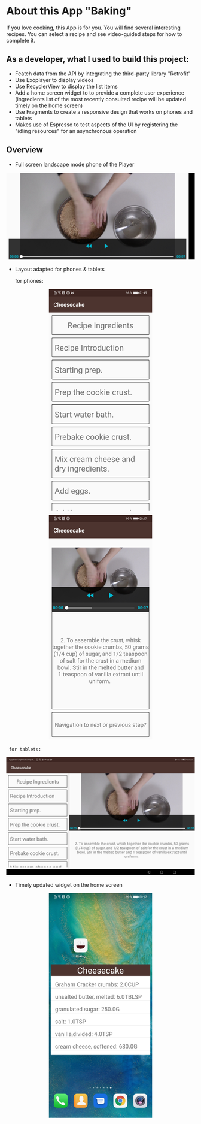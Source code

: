 # About this App "Baking"
 If you love cooking, this App is for you. You will find several interesting recipes. You can select a recipe and see video-guided steps for how to complete it.

## As a developer, what I used to build this project:
- Featch data from the API by integrating the third-party library "Retrofit"
- Use Exoplayer to display videos
- Use RecyclerView to display the list items
- Add a home screen widget to to provide a complete user experience (ingredients list of the most recently consulted recipe will be updated timely on the home screen)
- Use Fragments to create a responsive design that works on phones and tablets
- Makes use of Espresso to test aspects of the UI by registering the "idling resources" for an asynchronous operation

## Overview
- Full screen landscape mode phone of the Player
<div align=center><img width="600" alt="exoplayer_phone_land" src="https://github.com/mcf1727/Baking/blob/master/photos/exoplayer_phone_land.jpg"/></div>

- Layout adapted for phones & tablets

     for phones:  
<center class="half">
    <img height="600" alt="layout_phone" src="https://github.com/mcf1727/Baking/blob/master/photos/layout_phone_detail.jpg"/><img height="600" alt="layout_phone" src="https://github.com/mcf1727/Baking/blob/master/photos/layout_phone_step.jpg"/>
</center>

     for tablets:  
<div align=center><img width="600" alt="layout_tablet" src="https://github.com/mcf1727/Baking/blob/master/photos/layout_tablet.jpg"/></div>

- Timely updated widget on the home screen
<div align=center><img height="600" alt="widget" src="https://github.com/mcf1727/Baking/blob/master/photos/widget.jpg"/></div>